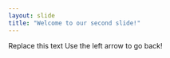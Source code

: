 ```yaml
---
layout: slide
title: "Welcome to our second slide!"
---
```

Replace this text
Use the left arrow to go back!
